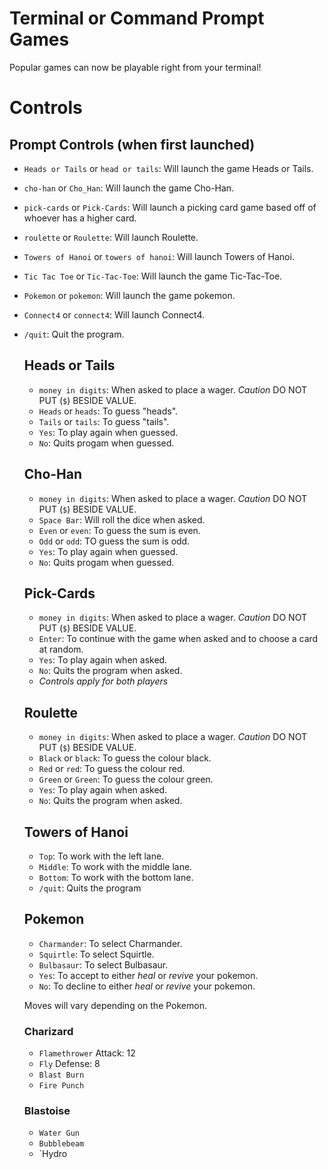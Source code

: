 # Terminal or Command Prompt Games
Popular games can now be playable right from your terminal!

# Controls 

## Prompt Controls (when first launched)

- `Heads or Tails` or `head or tails`: Will launch the game Heads or Tails. 
- `cho-han` or `Cho_Han`: Will launch the game Cho-Han. 
- `pick-cards` or `Pick-Cards`: Will launch a picking card game based off of whoever has a higher card. 
- `roulette` or `Roulette`: Will launch Roulette.
- `Towers of Hanoi` or `towers of hanoi`: Will launch Towers of Hanoi. 
- `Tic Tac Toe` or `Tic-Tac-Toe`: Will launch the game Tic-Tac-Toe.
- `Pokemon` or `pokemon`: Will launch the game pokemon.
- `Connect4` or `connect4`: Will launch Connect4.
- `/quit`: Quit the program.

  ## Heads or Tails
  - `money in digits`: When asked to place a wager. *Caution* DO NOT PUT (`$`) BESIDE VALUE.
  - `Heads` or `heads`: To guess "heads". 
  - `Tails` or `tails`: To guess "tails". 
  - `Yes`: To play again when guessed.
  - `No`: Quits progam when guessed.
 
  ## Cho-Han 
  - `money in digits`: When asked to place a wager. *Caution* DO NOT PUT (`$`) BESIDE VALUE.
  - `Space Bar`: Will roll the dice when asked. 
  - `Even` or `even`: To guess the sum is even.
  - `Odd` or `odd`: TO guess the sum is odd.
  - `Yes`: To play again when guessed.
  - `No`: Quits progam when guessed.
 
  ## Pick-Cards
  - `money in digits`: When asked to place a wager. *Caution* DO NOT PUT (`$`) BESIDE VALUE.
  - `Enter`: To continue with the game when asked and to choose a card at random. 
  -  `Yes`: To play again when asked.
  -  `No`: Quits the program when asked.
  -  
    *Controls apply for both players* 
  
  ## Roulette 
  - `money in digits`: When asked to place a wager. *Caution* DO NOT PUT (`$`) BESIDE VALUE.
  - `Black` or `black`: To guess the colour black.
  - `Red` or `red`: To guess the colour red. 
  - `Green` or `Green`: To guess the colour green. 
  - `Yes`: To play again when asked.
  - `No`: Quits the program when asked.
  
  ## Towers of Hanoi 
  - `Top`: To work with the left lane.
  - `Middle`: To work with the middle lane.
  - `Bottom`: To work with the bottom lane.
  - `/quit`: Quits the program 
  
  ## Pokemon 
  - `Charmander`: To select Charmander.
  - `Squirtle`: To select Squirtle.
  - `Bulbasaur`: To select Bulbasaur. 
  - `Yes`: To accept to either *heal* or *revive* your pokemon. 
  - `No`: To decline to either *heal* or *revive* your pokemon. 
  
  Moves will vary depending on the Pokemon. 
    ### Charizard 
    - `Flamethrower`            Attack: 12
    - `Fly`                     Defense: 8
    - `Blast Burn`
    - `Fire Punch`
    
    ### Blastoise 
    - `Water Gun`
    - `Bubblebeam` 
    - `Hydro
  
  
